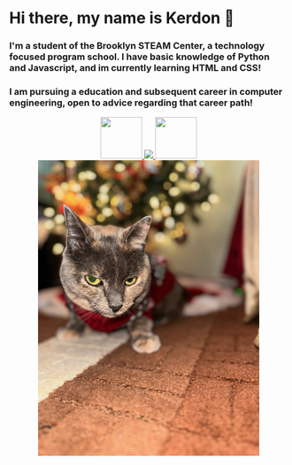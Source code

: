 # Hi there, my name is Kerdon 👋
### I'm a student of the Brooklyn STEAM Center, a technology focused program school. I have basic knowledge of Python and Javascript, and im currently learning HTML and CSS!
### I am pursuing a education and subsequent career in computer engineering, open to advice regarding that career path!
<center>

<a href="https://www.linkedin.com/in/kerdon-chapman-614884281/"> 
    <img src="https://cdn1.iconfinder.com/data/icons/logotypes/32/circle-linkedin-512.png" width="75" height="75"> 
</a><a href="https://replit.com/@KerdonChapman"> 
    <img src="https://upload.wikimedia.org/wikipedia/commons/thumb/7/78/New_Replit_Logo.svg/2048px-New_Replit_Logo.svg.png" width="75"> 
</a><a href="https://drive.google.com/file/d/1D6VUqpQPbTiR68BUN4Gj-csg2CWDNRUw/view?usp=sharing">
    <img src="https://cdn-icons-png.flaticon.com/512/6614/6614677.png" width="75" height="75">
</a>

<img src="IMG_5240.jpg" width="400">

</center>
<!--
**Candog85/Candog85** is a ✨ _special_ ✨ repository because its `README.md` (this file) appears on your GitHub profile.

Here are some ideas to get you started:

- 🔭 I’m currently working on ...
- 🌱 I’m currently learning ...
- 👯 I’m looking to collaborate on ...
- 🤔 I’m looking for help with ...
- 💬 Ask me about ...
- 📫 How to reach me: ...
- 😄 Pronouns: ...
- ⚡ Fun fact: ...
-->
